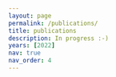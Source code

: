 ```yaml
---
layout: page
permalink: /publications/
title: publications
description: In progress :-)
years: [2022]
nav: true
nav_order: 4
---
```

<!-- _pages/publications.md -->
<div class="publications">

<!-- {%- for y in page.years %}
  <h2 class="year">{{y}}</h2>
  {% bibliography -f papers -q @*[year={{y}}]* %}
{% endfor %} -->

</div>
